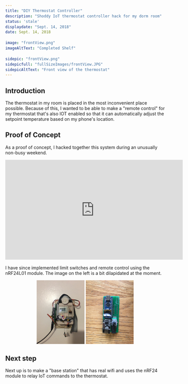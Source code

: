 ```yaml
---
title: "DIY Thermostat Controller"
description: "Shoddy IoT thermostat controller hack for my dorm room"
status: 'stale'
displaydate: "Sept. 14, 2018"
date: Sept. 14, 2018

image: "frontView.png"
imageAltText: "Completed Shelf"

sidepic: "frontView.png"
sidepicfull: "fullSizeImages/frontView.JPG"
sidepicAltText: "Front view of the thermostat"
---
```


## Introduction
The thermostat in my room is placed in the most inconvenient place possible.  Because of this, I wanted to be able to make a "remote control" for my thermostat that's also IOT enabled so that it can automatically adjust the setpoint temperature based on my phone's location.

## Proof of Concept
As a proof of concept, I hacked together this system during an unusually non-busy weekend.

<div style="text-align: center;">
<iframe width="560" height="315" src="https://www.youtube.com/embed/Zt_jzfxKVHE" frameborder="0" allow="accelerometer; autoplay; encrypted-media; gyroscope; picture-in-picture" allowfullscreen></iframe>
</div>

I have since implemented limit switches and remote control using the nRF24L01 module.  The image on the left is a bit dilapidated at the moment.

<div style="text-align: center;">
<a href="fullSizeImages/remoteSystem.JPG"><img src="remoteSystem.png" style="width:30%;display:inline-block;"/></a>
<a href="fullSizeImages/remote.JPG"><img src="remote.png" style="width:30%;display:inline-block;"/></a>
</div>

## Next step
Next up is to make a "base station" that has real wifi and uses the nRF24 module to relay IoT commands to the thermostat.
